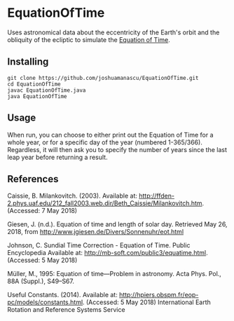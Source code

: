 # EquationOfTime

Uses astronomical data about the eccentricity of the Earth's orbit and the obliquity of the ecliptic to simulate the [Equation of Time](https://en.wikipedia.org/wiki/Equation_of_time). 

## Installing
```
git clone https://github.com/joshuamanascu/EquationOfTime.git
cd EquationOfTime
javac EquationOfTime.java
java EquationOfTime
```
## Usage
When run, you can choose to either print out the Equation of Time for a whole year, or for a specific day of the year (numbered 1-365/366). Regardless, it will then ask you to specify the number of years since the last leap year before returning a result.

## References
Caissie, B. Milankovitch. (2003). Available at: http://ffden-2.phys.uaf.edu/212_fall2003.web.dir/Beth_Caissie/Milankovitch.htm. (Accessed: 7 May 2018)

Giesen, J. (n.d.). Equation of time and length of solar day. Retrieved May 26, 2018, from http://www.jgiesen.de/Divers/Sonnenuhr/eot.html

Johnson, C. Sundial Time Correction - Equation of Time. Public Encyclopedia Available at: http://mb-soft.com/public3/equatime.html. (Accessed: 5 May 2018) 

Müller, M., 1995: Equation of time—Problem in astronomy. Acta Phys. Pol., 88A (Suppl.), S49–S67. 

Useful Constants. (2014). Available at: http://hpiers.obspm.fr/eop-pc/models/constants.html. (Accessed: 5 May 2018) 
International Earth Rotation and Reference Systems Service
